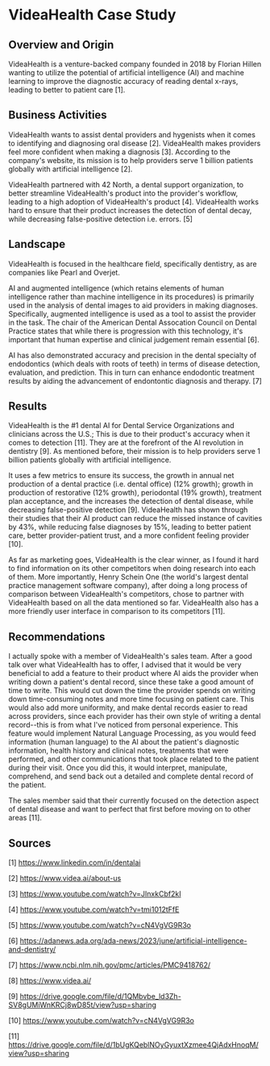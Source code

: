 # VideaHealth Case Study

## Overview and Origin

VideaHealth is a venture-backed company founded in 2018 by Florian Hillen wanting to utilize the potential of artificial intelligence (AI) and machine learning to improve the diagnostic accuracy of reading dental x-rays, leading to better to patient care [1].

## Business Activities

VideaHealth wants to assist dental providers and hygenists when it comes to identifying and diagnosing oral disease [2]. VideaHealth makes providers feel more confident when making a diagnosis [3]. According to the company's website, its mission is to help providers serve 1 billion patients globally with artificial intelligence [2].

VideaHealth partnered with 42 North, a dental support organization, to better streamline VideaHealth's product into the provider's workflow, leading to a high adoption of VideaHealth's product [4]. VideaHealth works hard to ensure that their product increases the detection of dental decay, while decreasing false-positive detection i.e. errors. [5]


## Landscape

VideaHealth is focused in the healthcare field, specifically dentistry, as are companies like Pearl and Overjet. 

AI and augmented intelligence (which retains elements of human intelligence rather than machine intelligence in its procedures) is primarily used in the analysis of dental images to aid providers in making diagnoses. Specifically, augmented intelligence is used as a tool to assist the provider in the task. The chair of the American Dental Assocation Council on Dental Practice states that while there is progression with this technology, it's important that human expertise and clinical judgement remain essential [6].

AI has also demonstrated accuracy and precision in the dental specialty of endodontics (which deals with roots of teeth) in terms of disease detection, evaluation, and prediction. This in turn can enhance endodontic treatment results by aiding the advancement of endontontic diagnosis and therapy. [7]


## Results

VideaHealth is the #1 dental AI for Dental Service Organizations and clinicians across the U.S.; This is due to their product's accuracy when it comes to detection [11]. They are at the forefront of the AI revolution in dentistry [9]. As mentioned before, their mission is to help providers serve 1 billion patients globally with artificial intelligence. 

It uses a few metrics to ensure its success, the growth in annual net production of a dental practice (i.e. dental office) (12% growth); growth in production of restorative (12% growth), periodontal (19% growth), treatment plan acceptance, and the increases the detection of dental disease, while decreasing false-positive detection [9]. VideaHealth has shown through their studies that their AI product can reduce the missed instance of cavities by 43%, while reducing false diagnoses by 15%, leading to better patient care, better provider-patient trust, and a more confident feeling provider [10].

As far as marketing goes, VideaHealth is the clear winner, as I found it hard to find information on its other competitors when doing research into each of them. More importantly, Henry Schein One (the world's largest dental practice management software company), after doing a long process of comparison between VideaHealth's competitors, chose to partner with VideaHealth based on all the data mentioned so far. VideaHealth also has a more friendly user interface in comparison to its competitors [11]. 

## Recommendations

I actually spoke with a member of VideaHealth's sales team. After a good talk over what VideaHealth has to offer, I advised that it would be very beneficial to add a feature to their product where AI aids the provider when writing down a patient's dental record, since these take a good amount of time to write. This would cut down the time the provider spends on writing down time-consuming notes and more time focusing on patient care. This would also add more uniformity, and make dental records easier to read across providers, since each provider has their own style of writing a dental record--this is from what I've noticed from personal experience. This feature would implement Natural Language Processing, as you would feed information (human language) to the AI about the patient's diagnostic information, health history and clinical notes, treatments that were performed, and other communications that took place related to the patient during their visit. Once you did this, it would interpret, manipulate, comprehend, and send back out a detailed and complete dental record of the patient.

The sales member said that their currently focused on the detection aspect of dental disease and want to perfect that first before moving on to other areas [11].

## Sources

[1] https://www.linkedin.com/in/dentalai

[2] https://www.videa.ai/about-us

[3] https://www.youtube.com/watch?v=JInxkCbf2kI

[4] https://www.youtube.com/watch?v=tmi1012tFfE

[5] https://www.youtube.com/watch?v=cN4VgVG9R3o

[6] https://adanews.ada.org/ada-news/2023/june/artificial-intelligence-and-dentistry/

[7] https://www.ncbi.nlm.nih.gov/pmc/articles/PMC9418762/

[8] https://www.videa.ai/

[9] https://drive.google.com/file/d/1QMbvbe_ld3Zh-SV8gUMiWnKRCj8wD85t/view?usp=sharing

[10] https://www.youtube.com/watch?v=cN4VgVG9R3o

[11] https://drive.google.com/file/d/1bUgKQeblNOyGyuxtXzmee4QjAdxHnoqM/view?usp=sharing
